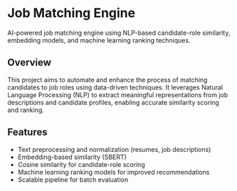 # Job Matching Engine

AI-powered job matching engine using NLP-based candidate-role similarity, embedding models, and machine learning ranking techniques.

## Overview

This project aims to automate and enhance the process of matching candidates to job roles using data-driven techniques. It leverages Natural Language Processing (NLP) to extract meaningful representations from job descriptions and candidate profiles, enabling accurate similarity scoring and ranking.

## Features

* Text preprocessing and normalization (resumes, job descriptions)
* Embedding-based similarity (SBERT)
* Cosine similarity for candidate-role scoring
* Machine learning ranking models for improved recommendations
* Scalable pipeline for batch evaluation
